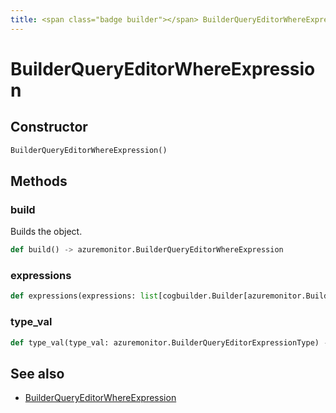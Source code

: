 ```yaml
---
title: <span class="badge builder"></span> BuilderQueryEditorWhereExpression
---
```

# <span class="badge builder"></span> BuilderQueryEditorWhereExpression

## Constructor

```python
BuilderQueryEditorWhereExpression()
```
## Methods

### <span class="badge object-method"></span> build

Builds the object.

```python
def build() -> azuremonitor.BuilderQueryEditorWhereExpression
```

### <span class="badge object-method"></span> expressions

```python
def expressions(expressions: list[cogbuilder.Builder[azuremonitor.BuilderQueryEditorWhereExpressionItems]]) -> typing.Self
```

### <span class="badge object-method"></span> type_val

```python
def type_val(type_val: azuremonitor.BuilderQueryEditorExpressionType) -> typing.Self
```

## See also

 * <span class="badge object-type-class"></span> [BuilderQueryEditorWhereExpression](./object-BuilderQueryEditorWhereExpression.md)

